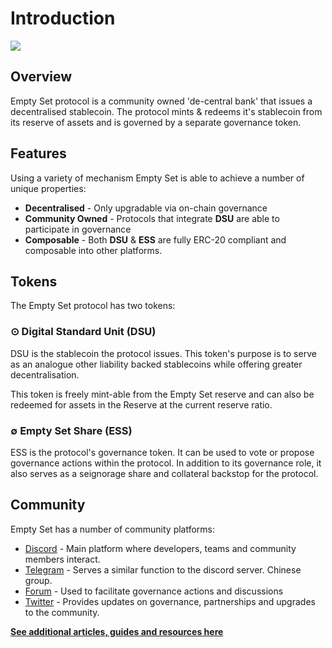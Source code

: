 # Introduction

![](/info.png)

## Overview

Empty Set protocol is a community owned 'de-central bank' that issues a decentralised stablecoin. The protocol mints & redeems it's stablecoin from its reserve of assets and is governed by a separate governance token.

## Features

Using a variety of mechanism Empty Set is able to achieve a number of unique properties:

- **Decentralised** - Only upgradable via on-chain governance
- **Community Owned** - Protocols that integrate **DSU** are able to participate in governance
- **Composable** - Both **DSU** & **ESS** are fully ERC-20 compliant and composable into other platforms.

## Tokens

The Empty Set protocol has two tokens:

### ⊙ Digital Standard Unit (DSU)

DSU is the stablecoin the protocol issues. This token's purpose is to serve as an analogue other liability backed stablecoins while offering greater decentralisation.

This token is freely mint-able from the Empty Set reserve and can also be redeemed for assets in the Reserve at the current reserve ratio.

### ∅ Empty Set Share (ESS)

ESS is the protocol's governance token. It can be used to vote or propose governance actions within the protocol. In addition to its governance role, it also serves as a seignorage share and collateral backstop for the protocol.

## Community

Empty Set has a number of community platforms:

- [Discord](https://discord.com/invite/vPws9Vp) - Main platform where developers, teams and community members interact.
- [Telegram](https://t.me/emptysetdollar) - Serves a similar function to the discord server. Chinese group.
- [Forum](https://www.emptyset.xyz/) - Used to facilitate governance actions and discussions
- [Twitter](https://twitter.com/emptysetdollar/) - Provides updates on governance, partnerships and upgrades to the community.

[**See additional articles, guides and resources here**](/resources)
